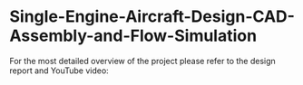 # Single-Engine-Aircraft-Design-CAD-Assembly-and-Flow-Simulation

For the most detailed overview of the project please refer to the design report and YouTube video:

